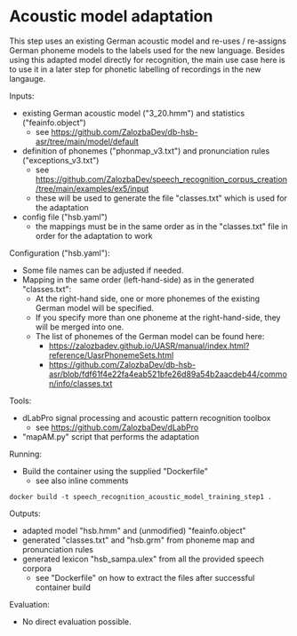 # Acoustic model adaptation

This step uses an existing German acoustic model and re-uses / re-assigns German phoneme models to
the labels used for the new language. Besides using this adapted model directly for recognition, the
main use case here is to use it in a later step for phonetic labelling of recordings in the new langauge.

Inputs:

* existing German acoustic model ("3_20.hmm") and statistics ("feainfo.object")
    * see https://github.com/ZalozbaDev/db-hsb-asr/tree/main/model/default
* definition of phonemes ("phonmap_v3.txt") and pronunciation rules ("exceptions_v3.txt")
    * see https://github.com/ZalozbaDev/speech_recognition_corpus_creation/tree/main/examples/ex5/input
    * these will be used to generate the file "classes.txt" which is used for the adaptation
* config file ("hsb.yaml")
    * the mappings must be in the same order as in the "classes.txt" file in order for the adaptation to work

Configuration ("hsb.yaml"):

* Some file names can be adjusted if needed.
* Mapping in the same order (left-hand-side) as in the generated "classes.txt":
    * At the right-hand side, one or more phonemes of the existing German model will be specified.
    * If you specify more than one phoneme at the right-hand-side, they will be merged into one.
    * The list of phonemes of the German model can be found here:
        * https://zalozbadev.github.io/UASR/manual/index.html?reference/UasrPhonemeSets.html
        * https://github.com/ZalozbaDev/db-hsb-asr/blob/fdf61f4e22fa4eab521bfe26d89a54b2aacdeb44/common/info/classes.txt
    
Tools:

* dLabPro signal processing and acoustic pattern recognition toolbox
    * see https://github.com/ZalozbaDev/dLabPro
* "mapAM.py" script that performs the adaptation

Running:

* Build the container using the supplied "Dockerfile"
    * see also inline comments
    
```console
docker build -t speech_recognition_acoustic_model_training_step1 .
```

Outputs:

* adapted model "hsb.hmm" and (unmodified) "feainfo.object"
* generated "classes.txt" and "hsb.grm" from phoneme map and pronunciation rules
* generated lexicon "hsb_sampa.ulex" from all the provided speech corpora
	* see "Dockerfile" on how to extract the files after successful container build

Evaluation:

* No direct evaluation possible.
